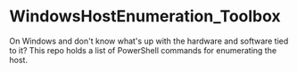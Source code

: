 # WindowsHostEnumeration_Toolbox
On Windows and don't know what's up with the hardware and software tied to it? 
This repo holds a list of PowerShell commands for enumerating the host. 
